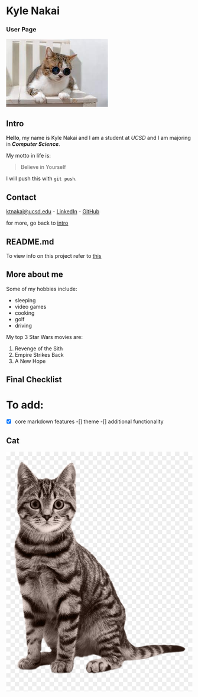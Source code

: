 # Kyle Nakai

### User Page

![cat](https://raw.githubusercontent.com/kylenakai/CSE110_Lab1/Markdown/cat2.jpg)

## Intro
**Hello**, my name is Kyle Nakai and I am a student at *UCSD* and I am majoring in ***Computer Science***.

My motto in life is:
> Believe in Yourself

I will push this with `git push`.


## Contact 

ktnakai@ucsd.edu - [LinkedIn](https://www.linkedin.com/in/kyle-nakai-9881a01b1/) - [GitHub](https://github.com/kylenakai)

for more, go back to [intro](#intro)

## README.md

To view info on this project refer to [this](README.md)

## More about me

Some of my hobbies include:
- sleeping
- video games
- cooking
- golf
- driving

My top 3 Star Wars movies are:

1. Revenge of the Sith
2. Empire Strikes Back
3. A New Hope


## Final Checklist

# To add:

-[x] core markdown features
-[] theme
-[] additional functionality

## Cat

![Cat Image](https://github.com/kylenakai/CSE110_Lab1/blob/main/CatP.png)